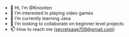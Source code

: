 - 👋 Hi, I’m @Knoxiten
- 👀 I’m interested in playing video games 
- 🌱 I’m currently learning Java
- 💞️ I’m looking to collaborate on beginner level projects
- 📫 How to reach me (secretsage709@gmail.com)

<!---
Knoxiten/Knoxiten is a ✨ special ✨ repository because its `README.md` (this file) appears on your GitHub profile.
You can click the Preview link to take a look at your changes.
--->
